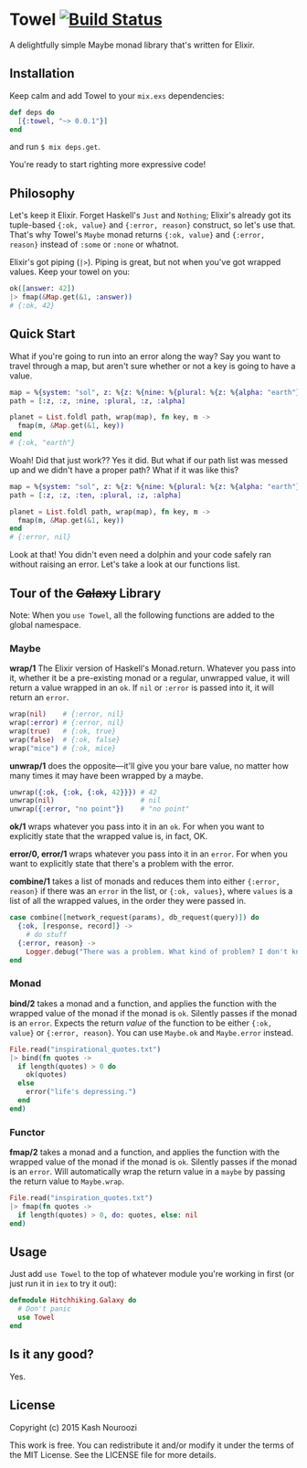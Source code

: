 # Towel [![Build Status](https://travis-ci.org/knrz/towel.svg)](https://travis-ci.org/knrz/towel)

A delightfully simple Maybe monad library that's written for Elixir.

## Installation

Keep calm and add Towel to your `mix.exs` dependencies:

```elixir
def deps do
  [{:towel, "~> 0.0.1"}]
end
```

and run `$ mix deps.get`.

You're ready to start righting more expressive code!

## Philosophy

Let's keep it Elixir. Forget Haskell's `Just` and `Nothing`; Elixir's already got its tuple-based `{:ok, value}` and `{:error, reason}` construct, so let's use that. That's why Towel's `Maybe` monad returns `{:ok, value}` and `{:error, reason}` instead of `:some` or `:none` or whatnot.

Elixir's got piping (`|>`). Piping is great, but not when you've got wrapped values. Keep your towel on you:

```elixir
ok([answer: 42])
|> fmap(&Map.get(&1, :answer))
# {:ok, 42}
```

## Quick Start

What if you're going to run into an error along the way? Say you want to travel through a map, but aren't sure whether or not a key is going to have a value.

```elixir
map = %{system: "sol", z: %{z: %{nine: %{plural: %{z: %{alpha: "earth"}}}}}}
path = [:z, :z, :nine, :plural, :z, :alpha]

planet = List.foldl path, wrap(map), fn key, m ->
  fmap(m, &Map.get(&1, key))
end
# {:ok, "earth"}
```

 Woah! Did that just work?? Yes it did. But what if our path list was messed up and we didn't have a proper path? What if it was like this?

```elixir
map = %{system: "sol", z: %{z: %{nine: %{plural: %{z: %{alpha: "earth"}}}}}}
path = [:z, :z, :ten, :plural, :z, :alpha]

planet = List.foldl path, wrap(map), fn key, m ->
  fmap(m, &Map.get(&1, key))
end
# {:error, nil}
```

Look at that! You didn't even need a dolphin and your code safely ran without raising an error. Let's take a look at our functions list.

## Tour of the ~~Galaxy~~ Library

Note: When you `use Towel`, all the following functions are added to the global namespace.

### Maybe

**wrap/1** The Elixir version of Haskell's Monad.return. Whatever you pass into it, whether it be a pre-existing monad or a regular, unwrapped value, it will return a value wrapped in an `ok`. If `nil` or `:error` is passed into it, it will return an `error`.

```elixir
wrap(nil)    # {:error, nil}
wrap(:error) # {:error, nil}
wrap(true)   # {:ok, true}
wrap(false)  # {:ok, false}
wrap("mice") # {:ok, mice}
```

**unwrap/1** does the opposite—it'll give you your bare value, no matter how many times it may have been wrapped by a maybe.

```elixir
unwrap({:ok, {:ok, {:ok, 42}}}) # 42
unwrap(nil)                     # nil
unwrap({:error, "no point"})    # "no point"
```

**ok/1** wraps whatever you pass into it in an `ok`. For when you want to explicitly state that the wrapped value is, in fact, OK.

**error/0, error/1** wraps whatever you pass into it in an `error`. For when you want to explicitly state that there's a problem with the error.

**combine/1** takes a list of monads and reduces them into either `{:error, reason}` if there was an `error` in the list, or `{:ok, values}`, where `values` is a list of all the wrapped values, in the order they were passed in.

```elixir
case combine([network_request(params), db_request(query)]) do
  {:ok, [response, record]} ->
    # do stuff
  {:error, reason} ->
    Logger.debug("There was a problem. What kind of problem? I don't know.")
end
```

### Monad

**bind/2** takes a monad and a function, and applies the function with the wrapped value of the monad if the monad is `ok`. Silently passes if the monad is an `error`. Expects the return _value_ of the function to be either `{:ok, value}` or `{:error, reason}`. You can use `Maybe.ok` and `Maybe.error` instead.

```elixir
File.read("inspirational_quotes.txt")
|> bind(fn quotes ->
  if length(quotes) > 0 do
    ok(quotes)
  else
    error("life's depressing.")
  end
end)
```

### Functor

**fmap/2** takes a monad and a function, and applies the function with the wrapped value of the monad if the monad is `ok`. Silently passes if the monad is an `error`. Will automatically wrap the return value in a `maybe` by passing the return value to `Maybe.wrap`.

```elixir
File.read("inspiration_quotes.txt")
|> fmap(fn quotes ->
  if length(quotes) > 0, do: quotes, else: nil
end)
```

## Usage

Just add `use Towel` to the top of whatever module you're working in first (or just run it in `iex` to try it out):

```elixir
defmodule Hitchhiking.Galaxy do
  # Don't panic
  use Towel
end
```

## Is it any good?

Yes.

## License

Copyright (c) 2015 Kash Nouroozi

This work is free. You can redistribute it and/or modify it under the
terms of the MIT License. See the LICENSE file for more details.